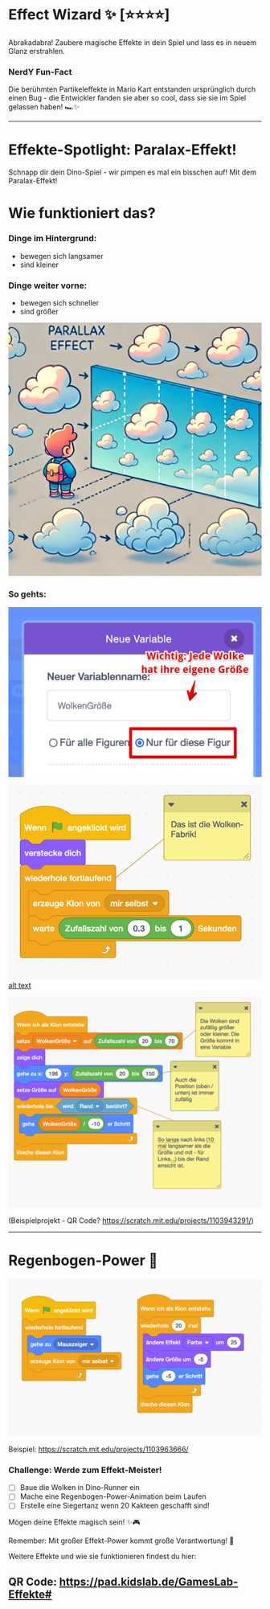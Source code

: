 # Effect Wizard ✨ [⭐⭐⭐⭐]
Abrakadabra! Zaubere magische Effekte in dein Spiel und lass es in neuem Glanz erstrahlen.



### NerdY Fun-Fact
Die berühmten Partikeleffekte in Mario Kart entstanden ursprünglich durch einen Bug - die Entwickler fanden sie aber so cool, dass sie sie im Spiel gelassen haben! 🏎️✨

---

# Effekte-Spotlight: Paralax-Effekt!

Schnapp dir dein Dino-Spiel - wir pimpen es mal ein bisschen auf! Mit dem Paralax-Effekt!

# Wie funktioniert das?

### Dinge im Hintergrund: 
- bewegen sich langsamer
- sind kleiner

### Dinge weiter vorne:
- bewegen sich schneller
- sind größer




![alt text](bilder/paralax.png)

### So gehts:

![Variable erstellen](screenshots/paralax/Variable-erstellen-beschriftet.png)

![alt text](screenshots/paralax/Paralax-Code-Master.png) [alt text](08-EffectWizard.md)

![alt text](screenshots/paralax/Paralax-Code-Klone.png)

(Beispielprojekt - QR Code? https://scratch.mit.edu/projects/1103943291/)

---



# Regenbogen-Power 🌈

![alt text](screenshots/08-Regenbogen-Effekt.png)

Beispiel: https://scratch.mit.edu/projects/1103963666/




### Challenge: Werde zum Effekt-Meister! 
- [ ] Baue die Wolken in Dino-Runner ein
- [ ] Mache eine Regenbogen-Power-Animation beim Laufen
- [ ] Erstelle eine Siegertanz wenn 20 Kakteen geschafft sind!

Mögen deine Effekte magisch sein! ✨🎮

Remember: Mit großer Effekt-Power kommt große Verantwortung! 🧙



Weitere Effekte und wie sie funktionieren findest du hier: 
## QR Code: https://pad.kidslab.de/GamesLab-Effekte#